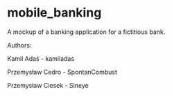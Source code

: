 # mobile_banking

A mockup of a banking application for a fictitious bank.

Authors:

Kamil Adaś - kamiladas

Przemysław Cedro - SpontanCombust

Przemysław Ciesek - Sineye
